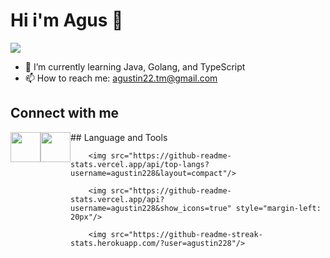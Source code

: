 # Hi i'm Agus 👋





![](https://komarev.com/ghpvc/?username=agustin228)

- 🌱 I’m currently learning Java, Golang, and TypeScript
- 📫 How to reach me: agustin22.tm@gmail.com


## Connect with me
<div style = "display: flex" >
<a href="https://www.linkedin.com/in/agustinus-banjarnahor/" target="_blank"> <img src="https://user-images.githubusercontent.com/105957099/227708835-cee9cb7f-a4d2-4525-b25c-e38d2689e686.png" width="48"></a>
<a href="https://t.me/agustin220801" target="_blank"> <img src="https://user-images.githubusercontent.com/105957099/227708848-2d36210a-cd67-4ec3-891d-7bcb4a70fb4a.png" width="48"></a>
<div/>
<!-- Most Used Language -->
    <!--   Github Stats -->
    <!--   Total Contribution -->
## Language and Tools

   
        <img src="https://github-readme-stats.vercel.app/api/top-langs?username=agustin228&layout=compact"/>
    
        <img src="https://github-readme-stats.vercel.app/api?username=agustin228&show_icons=true" style="margin-left: 20px"/>
    
        <img src="https://github-readme-streak-stats.herokuapp.com/?user=agustin228"/>
 
  
  

